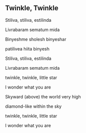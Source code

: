 
## Twinkle, Twinkle
Stiliva, stiliva, estilinda

Livrabaram sematum mida

Binyeshme sholesh binyeshar

patilivea hiita binyesh

Stiliva, stiliva, estilinda

Livrabaram sematum mida


twinkle, twinkle, little star

I wonder what you are

Skyward (above) the world very high

diamond-like within the sky

twinkle, twinkle, little star

I wonder what you are
